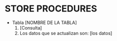 # STORE PROCEDURES

- Tabla [NOMBRE DE LA TABLA]
    1. [Consulta]
    2. Los datos que se actualizan son: [los datos]